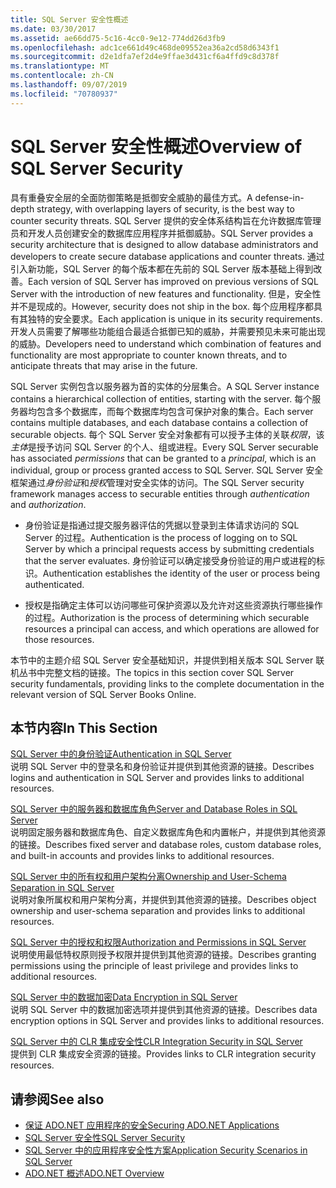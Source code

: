 ```yaml
---
title: SQL Server 安全性概述
ms.date: 03/30/2017
ms.assetid: ae66dd75-5c16-4cc0-9e12-774dd26d3fb9
ms.openlocfilehash: adc1ce661d49c468de09552ea36a2cd58d6343f1
ms.sourcegitcommit: d2e1dfa7ef2d4e9ffae3d431cf6a4ffd9c8d378f
ms.translationtype: MT
ms.contentlocale: zh-CN
ms.lasthandoff: 09/07/2019
ms.locfileid: "70780937"
---
```

# <a name="overview-of-sql-server-security"></a><span data-ttu-id="5c5af-102">SQL Server 安全性概述</span><span class="sxs-lookup"><span data-stu-id="5c5af-102">Overview of SQL Server Security</span></span>
<span data-ttu-id="5c5af-103">具有重叠安全层的全面防御策略是抵御安全威胁的最佳方式。</span><span class="sxs-lookup"><span data-stu-id="5c5af-103">A defense-in-depth strategy, with overlapping layers of security, is the best way to counter security threats.</span></span> <span data-ttu-id="5c5af-104">SQL Server 提供的安全体系结构旨在允许数据库管理员和开发人员创建安全的数据库应用程序并抵御威胁。</span><span class="sxs-lookup"><span data-stu-id="5c5af-104">SQL Server provides a security architecture that is designed to allow database administrators and developers to create secure database applications and counter threats.</span></span> <span data-ttu-id="5c5af-105">通过引入新功能，SQL Server 的每个版本都在先前的 SQL Server 版本基础上得到改善。</span><span class="sxs-lookup"><span data-stu-id="5c5af-105">Each version of SQL Server has improved on previous versions of SQL Server with the introduction of new features and functionality.</span></span> <span data-ttu-id="5c5af-106">但是，安全性并不是现成的。</span><span class="sxs-lookup"><span data-stu-id="5c5af-106">However, security does not ship in the box.</span></span> <span data-ttu-id="5c5af-107">每个应用程序都具有其独特的安全要求。</span><span class="sxs-lookup"><span data-stu-id="5c5af-107">Each application is unique in its security requirements.</span></span> <span data-ttu-id="5c5af-108">开发人员需要了解哪些功能组合最适合抵御已知的威胁，并需要预见未来可能出现的威胁。</span><span class="sxs-lookup"><span data-stu-id="5c5af-108">Developers need to understand which combination of features and functionality are most appropriate to counter known threats, and to anticipate threats that may arise in the future.</span></span>  
  
 <span data-ttu-id="5c5af-109">SQL Server 实例包含以服务器为首的实体的分层集合。</span><span class="sxs-lookup"><span data-stu-id="5c5af-109">A SQL Server instance contains a hierarchical collection of entities, starting with the server.</span></span> <span data-ttu-id="5c5af-110">每个服务器均包含多个数据库，而每个数据库均包含可保护对象的集合。</span><span class="sxs-lookup"><span data-stu-id="5c5af-110">Each server contains multiple databases, and each database contains a collection of securable objects.</span></span> <span data-ttu-id="5c5af-111">每个 SQL Server 安全对象都有可以授予主体的关联*权限*，该*主体*是授予访问 SQL Server 的个人、组或进程。</span><span class="sxs-lookup"><span data-stu-id="5c5af-111">Every SQL Server securable has associated *permissions* that can be granted to a *principal*, which is an individual, group or process granted access to SQL Server.</span></span> <span data-ttu-id="5c5af-112">SQL Server 安全框架通过*身份验证*和*授权*管理对安全实体的访问。</span><span class="sxs-lookup"><span data-stu-id="5c5af-112">The SQL Server security framework manages access to securable entities through *authentication* and *authorization*.</span></span>  
  
- <span data-ttu-id="5c5af-113">身份验证是指通过提交服务器评估的凭据以登录到主体请求访问的 SQL Server 的过程。</span><span class="sxs-lookup"><span data-stu-id="5c5af-113">Authentication is the process of logging on to SQL Server by which a principal requests access by submitting credentials that the server evaluates.</span></span> <span data-ttu-id="5c5af-114">身份验证可以确定接受身份验证的用户或进程的标识。</span><span class="sxs-lookup"><span data-stu-id="5c5af-114">Authentication establishes the identity of the user or process being authenticated.</span></span>  
  
- <span data-ttu-id="5c5af-115">授权是指确定主体可以访问哪些可保护资源以及允许对这些资源执行哪些操作的过程。</span><span class="sxs-lookup"><span data-stu-id="5c5af-115">Authorization is the process of determining which securable resources a principal can access, and which operations are allowed for those resources.</span></span>  
  
 <span data-ttu-id="5c5af-116">本节中的主题介绍 SQL Server 安全基础知识，并提供到相关版本 SQL Server 联机丛书中完整文档的链接。</span><span class="sxs-lookup"><span data-stu-id="5c5af-116">The topics in this section cover SQL Server security fundamentals, providing links to the complete documentation in the relevant version of SQL Server Books Online.</span></span>  
  
## <a name="in-this-section"></a><span data-ttu-id="5c5af-117">本节内容</span><span class="sxs-lookup"><span data-stu-id="5c5af-117">In This Section</span></span>  
 [<span data-ttu-id="5c5af-118">SQL Server 中的身份验证</span><span class="sxs-lookup"><span data-stu-id="5c5af-118">Authentication in SQL Server</span></span>](authentication-in-sql-server.md)  
 <span data-ttu-id="5c5af-119">说明 SQL Server 中的登录名和身份验证并提供到其他资源的链接。</span><span class="sxs-lookup"><span data-stu-id="5c5af-119">Describes logins and authentication in SQL Server and provides links to additional resources.</span></span>  
  
 [<span data-ttu-id="5c5af-120">SQL Server 中的服务器和数据库角色</span><span class="sxs-lookup"><span data-stu-id="5c5af-120">Server and Database Roles in SQL Server</span></span>](server-and-database-roles-in-sql-server.md)  
 <span data-ttu-id="5c5af-121">说明固定服务器和数据库角色、自定义数据库角色和内置帐户，并提供到其他资源的链接。</span><span class="sxs-lookup"><span data-stu-id="5c5af-121">Describes fixed server and database roles, custom database roles, and built-in accounts and provides links to additional resources.</span></span>  
  
 [<span data-ttu-id="5c5af-122">SQL Server 中的所有权和用户架构分离</span><span class="sxs-lookup"><span data-stu-id="5c5af-122">Ownership and User-Schema Separation in SQL Server</span></span>](ownership-and-user-schema-separation-in-sql-server.md)  
 <span data-ttu-id="5c5af-123">说明对象所属权和用户架构分离，并提供到其他资源的链接。</span><span class="sxs-lookup"><span data-stu-id="5c5af-123">Describes object ownership and  user-schema separation and provides links to additional resources.</span></span>  
  
 [<span data-ttu-id="5c5af-124">SQL Server 中的授权和权限</span><span class="sxs-lookup"><span data-stu-id="5c5af-124">Authorization and Permissions in SQL Server</span></span>](authorization-and-permissions-in-sql-server.md)  
 <span data-ttu-id="5c5af-125">说明使用最低特权原则授予权限并提供到其他资源的链接。</span><span class="sxs-lookup"><span data-stu-id="5c5af-125">Describes granting permissions using the principle of least privilege and provides links to additional resources.</span></span>  
  
 [<span data-ttu-id="5c5af-126">SQL Server 中的数据加密</span><span class="sxs-lookup"><span data-stu-id="5c5af-126">Data Encryption in SQL Server</span></span>](data-encryption-in-sql-server.md)  
 <span data-ttu-id="5c5af-127">说明 SQL Server 中的数据加密选项并提供到其他资源的链接。</span><span class="sxs-lookup"><span data-stu-id="5c5af-127">Describes data encryption options in SQL Server and provides links to additional resources.</span></span>  
  
 [<span data-ttu-id="5c5af-128">SQL Server 中的 CLR 集成安全性</span><span class="sxs-lookup"><span data-stu-id="5c5af-128">CLR Integration Security in SQL Server</span></span>](clr-integration-security-in-sql-server.md)  
 <span data-ttu-id="5c5af-129">提供到 CLR 集成安全资源的链接。</span><span class="sxs-lookup"><span data-stu-id="5c5af-129">Provides links to CLR integration security resources.</span></span>  
  
## <a name="see-also"></a><span data-ttu-id="5c5af-130">请参阅</span><span class="sxs-lookup"><span data-stu-id="5c5af-130">See also</span></span>

- [<span data-ttu-id="5c5af-131">保证 ADO.NET 应用程序的安全</span><span class="sxs-lookup"><span data-stu-id="5c5af-131">Securing ADO.NET Applications</span></span>](../securing-ado-net-applications.md)
- [<span data-ttu-id="5c5af-132">SQL Server 安全性</span><span class="sxs-lookup"><span data-stu-id="5c5af-132">SQL Server Security</span></span>](sql-server-security.md)
- [<span data-ttu-id="5c5af-133">SQL Server 中的应用程序安全性方案</span><span class="sxs-lookup"><span data-stu-id="5c5af-133">Application Security Scenarios in SQL Server</span></span>](application-security-scenarios-in-sql-server.md)
- [<span data-ttu-id="5c5af-134">ADO.NET 概述</span><span class="sxs-lookup"><span data-stu-id="5c5af-134">ADO.NET Overview</span></span>](../ado-net-overview.md)
